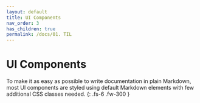 ```yaml
---
layout: default
title: UI Components
nav_order: 3
has_children: true
permalink: /docs/01. TIL
---
```


# UI Components

To make it as easy as possible to write documentation in plain Markdown, most UI components are styled using default Markdown elements with few additional CSS classes needed.
{: .fs-6 .fw-300 }
